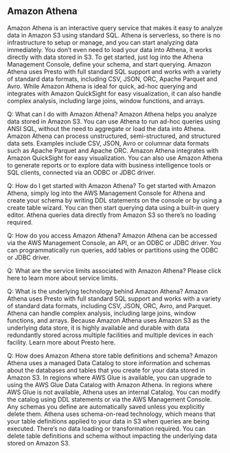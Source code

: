 ## Amazon Athena


Amazon Athena is an interactive query service that makes it easy to analyze data in Amazon S3 using standard SQL. Athena is serverless, so there is no infrastructure to setup or manage, and you can start analyzing data immediately. You don’t even need to load your data into Athena, it works directly with data stored in S3. To get started, just log into the Athena Management Console, define your schema, and start querying. Amazon Athena uses Presto with full standard SQL support and works with a variety of standard data formats, including CSV, JSON, ORC, Apache Parquet and Avro. While Amazon Athena is ideal for quick, ad-hoc querying and integrates with Amazon QuickSight for easy visualization, it can also handle complex analysis, including large joins, window functions, and arrays.
 
Q: What can I do with Amazon Athena?
Amazon Athena helps you analyze data stored in Amazon S3. You can use Athena to run ad-hoc queries using ANSI SQL, without the need to aggregate or load the data into Athena. Amazon Athena can process unstructured, semi-structured, and structured data sets. Examples include CSV, JSON, Avro or columnar data formats such as Apache Parquet and Apache ORC. Amazon Athena integrates with Amazon QuickSight for easy visualization. You can also use Amazon Athena to generate reports or to explore data with business intelligence tools or SQL clients, connected via an ODBC or JDBC driver.
 
Q: How do I get started with Amazon Athena?
To get started with Amazon Athena, simply log into the AWS Management Console for Athena and create your schema by writing DDL statements on the console or by using a create table wizard. You can then start querying data using a built-in query editor. Athena queries data directly from Amazon S3 so there’s no loading required.
 
Q: How do you access Amazon Athena?
Amazon Athena can be accessed via the AWS Management Console, an API, or an ODBC or JDBC driver. You can programmatically run queries, add tables or partitions using the ODBC or JDBC driver.
 
Q: What are the service limits associated with Amazon Athena?
Please click here to learn more about service limits.
 
Q: What is the underlying technology behind Amazon Athena?
Amazon Athena uses Presto with full standard SQL support and works with a variety of standard data formats, including CSV, JSON, ORC, Avro, and Parquet. Athena can handle complex analysis, including large joins, window functions, and arrays. Because Amazon Athena uses Amazon S3 as the underlying data store, it is highly available and durable with data redundantly stored across multiple facilities and multiple devices in each facility. Learn more about Presto here.
 
Q: How does Amazon Athena store table definitions and schema?
Amazon Athena uses a managed Data Catalog to store information and schemas about the databases and tables that you create for your data stored in Amazon S3. In regions where AWS Glue is available, you can upgrade to using the AWS Glue Data Catalog with Amazon Athena. In regions where AWS Glue is not available, Athena uses an internal Catalog.
You can modify the catalog using DDL statements or via the AWS Management Console. Any schemas you define are automatically saved unless you explicitly delete them. Athena uses schema-on-read technology, which means that your table definitions applied to your data in S3 when queries are being executed. There’s no data loading or transformation required. You can delete table definitions and schema without impacting the underlying data stored on Amazon S3.
 